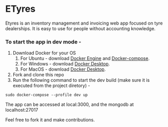# ETyres
Etyres is an inventory management and invoicing web app focused on tyre dealerships. 
It is easy to use for people without accounting knowledge.

### To start the app in dev mode - 
1. Download Docker for your OS
   1. For Ubuntu - download [Docker Engine](https://docs.docker.com/engine/install/ubuntu/) and [Docker-compose](https://docs.docker.com/compose/install/).
   1. For Windows - download [Docker Desktop](https://docs.docker.com/desktop/windows/install/).
   1. For MacOS - download [Docker Desktop](https://docs.docker.com/desktop/mac/install/).
1. Fork and clone this repo
1. Run the following command to start the dev build (make sure it is executed from the project diretory) - 
```
sudo docker-compose --profile dev up 
```
The app can be accessed at local:3000, and the mongodb at localhost:27017

Feel free to fork it and make contributions.
